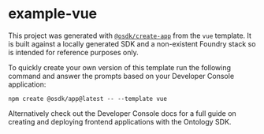 # example-vue

This project was generated with [`@osdk/create-app`](https://www.npmjs.com/package/@osdk/create-app) from the `vue` template. It is built against a locally generated SDK and a non-existent Foundry stack so is intended for reference purposes only.

To quickly create your own version of this template run the following command and answer the prompts based on your Developer Console application:

```
npm create @osdk/app@latest -- --template vue
```

Alternatively check out the Developer Console docs for a full guide on creating and deploying frontend applications with the Ontology SDK.
